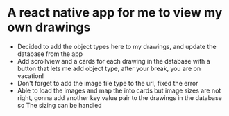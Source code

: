 # A react native app for me to view my own drawings
* Decided to add the object types here to my drawings, and update the database from the app
* Add scrollview and a cards for each drawing in the database with a button that lets me add object type, after your break, you are on vacation!
* Don't forget to add the image file type to the url, fixed the error
* Able to load the images and map the into cards but image sizes are not right, gonna add another key value pair to the drawings in the database so The sizing can be handled 
